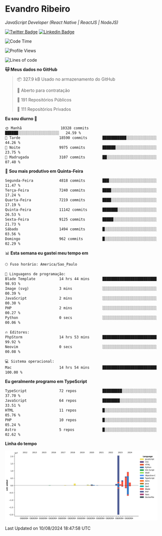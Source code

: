 # Evandro **Ribeiro**

*JavaScript Developer (React Native | ReactJS | NodeJS)*

[![Twitter Badge](https://img.shields.io/badge/-@ribeiroevandro-201B2D?style=flat-square&labelColor=201B2D&logo=twitter&logoColor=white&link=https://twitter.com/ribeiroevandro)](https://twitter.com/ribeiroevandro) 
[![Linkedin Badge](https://img.shields.io/badge/-Evandro%20Ribeiro-201B2D?style=flat-square&logo=Linkedin&logoColor=white&link=https://www.linkedin.com/in/ribeiroevandro)](https://www.linkedin.com/in/ribeiroevandro) 


<!--START_SECTION:waka-->
![Code Time](http://img.shields.io/badge/Code%20Time-4%2C054%20hrs%2052%20mins-blue)

![Profile Views](http://img.shields.io/badge/Visualizac%C3%B5es%20do%20perfil-16-blue)

![Lines of code](https://img.shields.io/badge/Desde%20o%20Hello%20World%20eu%20escrevi-46.3%20million%20linhas%20de%20c%C3%B3digo-blue)

**🐱 Meus dados no GitHub** 

> 📦 327.9 kB Usado no armazenamento do GitHub 
 > 
> 💼 Aberto para contratação
 > 
> 📜 191 Repositórios Públicos 
 > 
> 🔑 111 Repositórios Privados 
 > 
**Eu sou diurno 🐤** 

```text
🌞 Manhã                  10328 commits       ██████░░░░░░░░░░░░░░░░░░░   24.59 % 
🌆 Tarde                  18590 commits       ███████████░░░░░░░░░░░░░░   44.26 % 
🌃 Noite                  9975 commits        ██████░░░░░░░░░░░░░░░░░░░   23.75 % 
🌙 Madrugada              3107 commits        ██░░░░░░░░░░░░░░░░░░░░░░░   07.40 % 
```
📅 **Sou mais produtivo em Quinta-Feira** 

```text
Segunda-Feira            4818 commits        ███░░░░░░░░░░░░░░░░░░░░░░   11.47 % 
Terça-Feira              7240 commits        ████░░░░░░░░░░░░░░░░░░░░░   17.24 % 
Quarta-Feira             7219 commits        ████░░░░░░░░░░░░░░░░░░░░░   17.19 % 
Quinta-Feira             11142 commits       ███████░░░░░░░░░░░░░░░░░░   26.53 % 
Sexta-Feira              9125 commits        █████░░░░░░░░░░░░░░░░░░░░   21.73 % 
Sábado                   1494 commits        █░░░░░░░░░░░░░░░░░░░░░░░░   03.56 % 
Domingo                  962 commits         █░░░░░░░░░░░░░░░░░░░░░░░░   02.29 % 
```


📊 **Esta semana eu gastei meu tempo em** 

```text
🕑︎ Fuso horário: America/Sao_Paulo

💬 Linguagens de programação: 
Blade Template           14 hrs 44 mins      █████████████████████████   98.93 % 
Image (svg)              3 mins              ░░░░░░░░░░░░░░░░░░░░░░░░░   00.39 % 
JavaScript               2 mins              ░░░░░░░░░░░░░░░░░░░░░░░░░   00.30 % 
PHP                      2 mins              ░░░░░░░░░░░░░░░░░░░░░░░░░   00.27 % 
Python                   0 secs              ░░░░░░░░░░░░░░░░░░░░░░░░░   00.06 % 

🔥 Editores: 
PhpStorm                 14 hrs 53 mins      █████████████████████████   99.92 % 
Neovim                   0 secs              ░░░░░░░░░░░░░░░░░░░░░░░░░   00.08 % 

💻 Sistema operacional: 
Mac                      14 hrs 54 mins      █████████████████████████   100.00 % 
```

**Eu geralmente programo em TypeScript** 

```text
TypeScript               72 repos            █████████░░░░░░░░░░░░░░░░   37.70 % 
JavaScript               64 repos            ████████░░░░░░░░░░░░░░░░░   33.51 % 
HTML                     11 repos            █░░░░░░░░░░░░░░░░░░░░░░░░   05.76 % 
PHP                      10 repos            █░░░░░░░░░░░░░░░░░░░░░░░░   05.24 % 
Astro                    5 repos             █░░░░░░░░░░░░░░░░░░░░░░░░   02.62 % 
```



**Linha do tempo**

![Lines of Code chart](https://raw.githubusercontent.com/ribeiroevandro/ribeiroevandro/main/assets/bar_graph.png)


 Last Updated on 10/08/2024 18:47:58 UTC
<!--END_SECTION:waka-->
